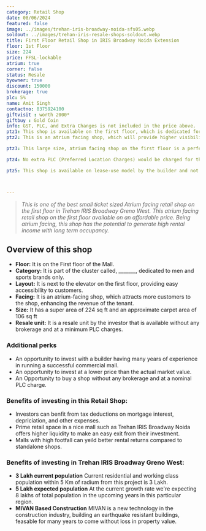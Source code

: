 ```yaml
---
category: Retail Shop
date: 08/06/2024
featured: false
image: ../images/trehan-iris-broadway-noida-sfs05.webp
soldout: ../images/trehan-iris-resale-shops-soldout.webp
title: First Floor Retail Shop in IRIS Broadway Noida Extension
floor: 1st Floor
size: 224
price: FFSL-lockable
atrium: true
corner: false
status: Resale
byowner: true
discount: 150000
brokerage: true
plc: 5%
name: Amit Singh
contactno: 8375924100
giftvisit : worth 2000*
giftbuy : Gold Coin
info: GST, PLC, and Extra Changes is not included in the price above.
ptz1: This shop is available on the first floor, which is dedicated for Mens and Sports retail shops only.
ptz2: This is an atrium facing shop, which will provide higher visibility and footfall. Therefore, a rental yield for this shops can be expected.

ptz3: This large size, atrium facing shop on the first floor is a perfect match for an established mens and sports brand. Trehan already has tied up with multiple such brand for renting shops upon opening.

ptz4: No extra PLC (Preferred Location Charges) would be charged for this shop even though the shop is atrium facing and right beside the escalators.

ptz5: This shop is available on lease-use model by the builder and not for personal use.



---
```


> _This is one of the best small ticket sized Atrium facing retail shop on the first floor in Trehan IRIS Broadway Greno West. This atrium facing retail shop on the first floor available on an affordable price. Being atrium facing, this shop has the potential to generate high rental income with long term occupancy._

## Overview of this shop
* **Floor:** It is on the First floor of the Mall.
* **Category:** It is part of the cluster called, _______, dedicated to men and sports brands only.
* **Layout:** It is next to the elevator on the first floor, providing easy accessibility to customers.
* **Facing:** It is an atrium-facing shop, which attracts more customers to the shop, enhancing the revenue of the tenant.
* **Size:** It has a super area of 224 sq ft and an approximate carpet area of 106 sq ft
* **Resale unit:** It is a resale unit by the investor that is available without any brokerage and at a minimum PLC charges.

### Additional perks
* An opportunity to invest with a builder having many years of experience in running a successful commercial mall.
* An opportunity to invest at a lower price than the actual market value.
* An Opportunity to buy a shop without any brokerage and at a nominal PLC charge.

### Benefits of investing in this Retail Shop:
* Investors can benfit from tax deductions on mortgage interest, depriciation, and other expenses.
* Prime retail space in a nice mall such as Trehan IRIS Broadway Noida offers higher liquidity to make an easy exit from their investment.
* Malls with high footfall can yeild better rental returns compared to standalone shops.

### Benefits of investing in Trehan IRIS Broadway Greno West:
* **3 Lakh current population** Current residential and working class population within 5 Km of radium from this project is 3 Lakh.
* **5 Lakh expected population** At the current growth rate we're expecting 8 lakhs of total population in the upcoming years in this particular region.
* **MIVAN Based Construction** MIVAN is a new technology in the construction industry, building an earthquake resistant buildings, feasable for many years to come without loss in property value.
